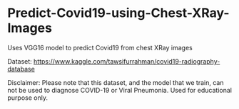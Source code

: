 # Predict-Covid19-using-Chest-XRay-Images
Uses VGG16 model to predict Covid19 from chest XRay images

Dataset: https://www.kaggle.com/tawsifurrahman/covid19-radiography-database <br>

Disclaimer:
Please note that this dataset, and the model that we train, can not be used to diagnose COVID-19 or Viral Pneumonia. Used for educational purpose only.

